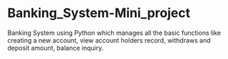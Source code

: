 # Banking_System-Mini_project
Banking System using Python which manages all the basic functions like creating a new account, view account holders record, withdraws and deposit amount, balance inquiry.
